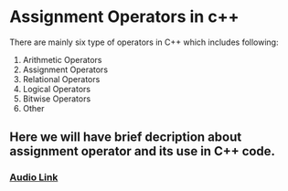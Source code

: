 # Assignment Operators in c++

There are mainly six type of operators in C++ which includes following:

1. Arithmetic Operators  
2. Assignment Operators  
3. Relational Operators  
4. Logical Operators  
5. Bitwise Operators  
6. Other  

## Here we will have brief decription about assignment operator and its use in C++ code.

### [Audio Link](https://drive.google.com/file/d/14U66W2IhrU5FbnXbAtK7U7L4pu7yRgPg/view?usp=sharing)

   
